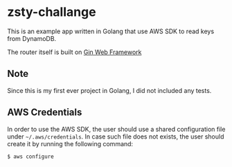 # zsty-challange

This is an example app written in Golang that use AWS SDK to read keys from DynamoDB.

The router itself is built on [Gin Web Framework](https://gin-gonic.com/)

## Note
Since this is my first ever project in Golang, I did not included any tests.

## AWS Credentials
In order to use the AWS SDK, the user should use a shared configuration file under `~/.aws/credentials`.
In case such file does not exists, the user should create it by running the following command:
```bash
$ aws configure
```